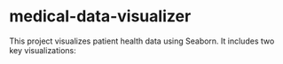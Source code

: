 # medical-data-visualizer
This project visualizes patient health data using Seaborn. It includes two key visualizations:

